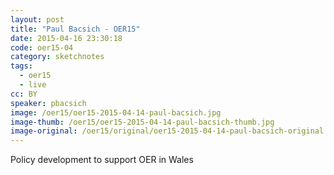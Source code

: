 ```yaml
---
layout: post
title: "Paul Bacsich - OER15"
date: 2015-04-16 23:30:18
code: oer15-04
category: sketchnotes
tags:
  - oer15
  - live
cc: BY
speaker: pbacsich
image: /oer15/oer15-2015-04-14-paul-bacsich.jpg
image-thumb: /oer15/oer15-2015-04-14-paul-bacsich-thumb.jpg
image-original: /oer15/original/oer15-2015-04-14-paul-bacsich-original.jpg
---
```


Policy development to support OER in Wales

